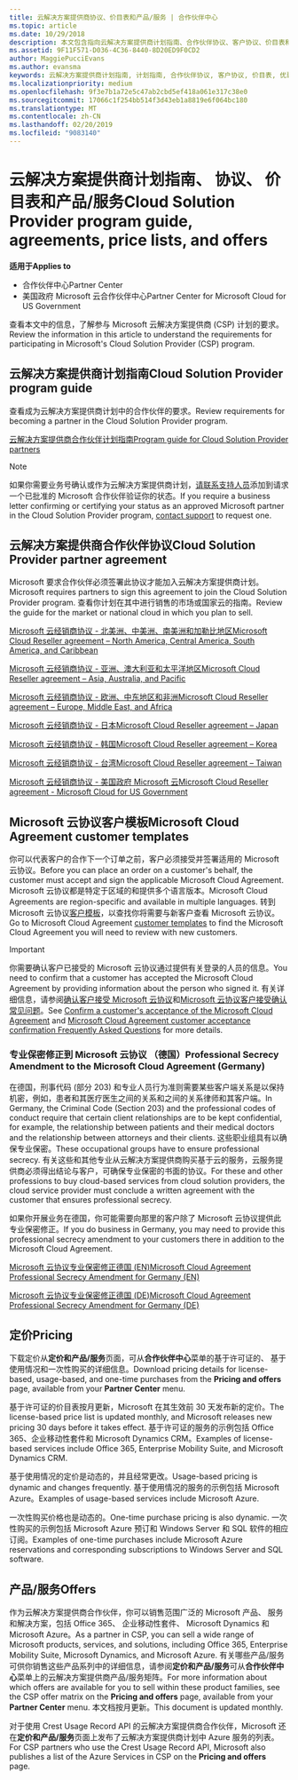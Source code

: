 ```yaml
---
title: 云解决方案提供商协议、价目表和产品/服务 | 合作伙伴中心
ms.topic: article
ms.date: 10/29/2018
description: 本文包含指向云解决方案提供商计划指南、合作伙伴协议、客户协议、价目表和产品/服务的链接。
ms.assetid: 9F11F571-D036-4C36-8440-8D20ED9F0CD2
author: MaggiePucciEvans
ms.author: evansma
keywords: 云解决方案提供商计划指南, 计划指南, 合作伙伴协议, 客户协议, 价目表, 优惠
ms.localizationpriority: medium
ms.openlocfilehash: 9f3e7b1a72e5c47ab2cbd5ef418a061e317c38e0
ms.sourcegitcommit: 17066c1f254bb514f3d43eb1a8819e6f064bc180
ms.translationtype: MT
ms.contentlocale: zh-CN
ms.lasthandoff: 02/20/2019
ms.locfileid: "9083140"
---
```

# <a name="cloud-solution-provider-program-guide-agreements-price-lists-and-offers"></a><span data-ttu-id="3b754-104">云解决方案提供商计划指南、 协议、 价目表和产品/服务</span><span class="sxs-lookup"><span data-stu-id="3b754-104">Cloud Solution Provider program guide, agreements, price lists, and offers</span></span>

**<span data-ttu-id="3b754-105">适用于</span><span class="sxs-lookup"><span data-stu-id="3b754-105">Applies to</span></span>**

-  <span data-ttu-id="3b754-106">合作伙伴中心</span><span class="sxs-lookup"><span data-stu-id="3b754-106">Partner Center</span></span>
-  <span data-ttu-id="3b754-107">美国政府 Microsoft 云合作伙伴中心</span><span class="sxs-lookup"><span data-stu-id="3b754-107">Partner Center for Microsoft Cloud for US Government</span></span>


<span data-ttu-id="3b754-108">查看本文中的信息，了解参与 Microsoft 云解决方案提供商 (CSP) 计划的要求。</span><span class="sxs-lookup"><span data-stu-id="3b754-108">Review the information in this article to understand the requirements for participating in Microsoft's Cloud Solution Provider (CSP) program.</span></span> 

## <a name="cloud-solution-provider-program-guide"></a><span data-ttu-id="3b754-109">云解决方案提供商计划指南</span><span class="sxs-lookup"><span data-stu-id="3b754-109">Cloud Solution Provider program guide</span></span>

<span data-ttu-id="3b754-110">查看成为云解决方案提供商计划中的合作伙伴的要求。</span><span class="sxs-lookup"><span data-stu-id="3b754-110">Review requirements for becoming a partner in the Cloud Solution Provider program.</span></span>

[<span data-ttu-id="3b754-111">云解决方案提供商合作伙伴计划指南</span><span class="sxs-lookup"><span data-stu-id="3b754-111">Program guide for Cloud Solution Provider partners</span></span>](http://go.microsoft.com/fwlink/p/?LinkId=617100)

>[!Note]
><span data-ttu-id="3b754-112">如果你需要业务号确认或作为云解决方案提供商计划，[请联系支持人员](https://partner.microsoft.com/pcv/servicerequests/create)添加到请求一个已批准的 Microsoft 合作伙伴验证你的状态。</span><span class="sxs-lookup"><span data-stu-id="3b754-112">If you require a business letter confirming or certifying your status as an approved Microsoft partner in the Cloud Solution Provider program, [contact support](https://partner.microsoft.com/pcv/servicerequests/create) to request one.</span></span>

## <a name="cloud-solution-provider-partner-agreement"></a><span data-ttu-id="3b754-113">云解决方案提供商合作伙伴协议</span><span class="sxs-lookup"><span data-stu-id="3b754-113">Cloud Solution Provider partner agreement</span></span>

<span data-ttu-id="3b754-114">Microsoft 要求合作伙伴必须签署此协议才能加入云解决方案提供商计划。</span><span class="sxs-lookup"><span data-stu-id="3b754-114">Microsoft requires partners to sign this agreement to join the Cloud Solution Provider program.</span></span> <span data-ttu-id="3b754-115">查看你计划在其中进行销售的市场或国家云的指南。</span><span class="sxs-lookup"><span data-stu-id="3b754-115">Review the guide for the market or national cloud in which you plan to sell.</span></span>

[<span data-ttu-id="3b754-116">Microsoft 云经销商协议 - 北美洲、中美洲、南美洲和加勒比地区</span><span class="sxs-lookup"><span data-stu-id="3b754-116">Microsoft Cloud Reseller agreement – North America, Central America, South America, and Caribbean</span></span>](http://download.microsoft.com/download/2/C/8/2C8CAC17-FCE7-4F51-9556-4D77C7022DF5/MCRA2018_AOC_ENG_Sep2018_CR.pdf)

[<span data-ttu-id="3b754-117">Microsoft 云经销商协议 - 亚洲、澳大利亚和太平洋地区</span><span class="sxs-lookup"><span data-stu-id="3b754-117">Microsoft Cloud Reseller agreement – Asia, Australia, and Pacific</span></span>](http://download.microsoft.com/download/2/C/8/2C8CAC17-FCE7-4F51-9556-4D77C7022DF5/MCRA2018_APOC_ENG_Mar2019_CR.pdf)

[<span data-ttu-id="3b754-118">Microsoft 云经销商协议 - 欧洲、中东地区和非洲</span><span class="sxs-lookup"><span data-stu-id="3b754-118">Microsoft Cloud Reseller agreement – Europe, Middle East, and Africa</span></span>](http://download.microsoft.com/download/2/C/8/2C8CAC17-FCE7-4F51-9556-4D77C7022DF5/MCRA2018_EOC_ENG_Sep2018_CR.pdf)

[<span data-ttu-id="3b754-119">Microsoft 云经销商协议 - 日本</span><span class="sxs-lookup"><span data-stu-id="3b754-119">Microsoft Cloud Reseller agreement – Japan</span></span>](http://download.microsoft.com/download/2/C/8/2C8CAC17-FCE7-4F51-9556-4D77C7022DF5/MCRA2018_JPN_ENG_Sep2018_CR.pdf)

[<span data-ttu-id="3b754-120">Microsoft 云经销商协议 - 韩国</span><span class="sxs-lookup"><span data-stu-id="3b754-120">Microsoft Cloud Reseller agreement – Korea</span></span>](http://download.microsoft.com/download/2/C/8/2C8CAC17-FCE7-4F51-9556-4D77C7022DF5/MCRA2018_KOR_ENG_Sep2018_CR.pdf)

[<span data-ttu-id="3b754-121">Microsoft 云经销商协议 - 台湾</span><span class="sxs-lookup"><span data-stu-id="3b754-121">Microsoft Cloud Reseller agreement – Taiwan</span></span>](http://download.microsoft.com/download/2/C/8/2C8CAC17-FCE7-4F51-9556-4D77C7022DF5/MCRA2018_TAI_ENG_Sep2018_CR.pdf)

[<span data-ttu-id="3b754-122">Microsoft 云经销商协议 - 美国政府 Microsoft 云</span><span class="sxs-lookup"><span data-stu-id="3b754-122">Microsoft Cloud Reseller agreement - Microsoft Cloud for US Government</span></span>](http://download.microsoft.com/download/2/C/8/2C8CAC17-FCE7-4F51-9556-4D77C7022DF5/MCRA2018_AOC_USGCC_ENG_Feb2019_CR.pdf)

## <a name="microsoft-cloud-agreement-customer-templates"></a><span data-ttu-id="3b754-123">Microsoft 云协议客户模板</span><span class="sxs-lookup"><span data-stu-id="3b754-123">Microsoft Cloud Agreement customer templates</span></span>

<span data-ttu-id="3b754-124">你可以代表客户的合作下一个订单之前，客户必须接受并签署适用的 Microsoft 云协议。</span><span class="sxs-lookup"><span data-stu-id="3b754-124">Before you can place an order on a customer's behalf, the customer must accept and sign the applicable Microsoft Cloud Agreement.</span></span> <span data-ttu-id="3b754-125">Microsoft 云协议都是特定于区域的和提供多个语言版本。</span><span class="sxs-lookup"><span data-stu-id="3b754-125">Microsoft Cloud Agreements are region-specific and available in multiple languages.</span></span> <span data-ttu-id="3b754-126">转到 Microsoft 云协议[客户模板](agreements.md)，以查找你将需要与新客户查看 Microsoft 云协议。</span><span class="sxs-lookup"><span data-stu-id="3b754-126">Go to Microsoft Cloud Agreement [customer templates](agreements.md) to find the Microsoft Cloud Agreement you will need to review with new customers.</span></span>

>[!IMPORTANT]
><span data-ttu-id="3b754-127">你需要确认客户已接受的 Microsoft 云协议通过提供有关登录的人员的信息。</span><span class="sxs-lookup"><span data-stu-id="3b754-127">You need to confirm that a customer has accepted the Microsoft Cloud Agreement by providing information about the person who signed it.</span></span> <span data-ttu-id="3b754-128">有关详细信息，请参阅[确认客户接受 Microsoft 云协议](confirm-consent.md)和[Microsoft 云协议客户接受确认常见问题](confirm-consent-faq.md)。</span><span class="sxs-lookup"><span data-stu-id="3b754-128">See [Confirm a customer's acceptance of the Microsoft Cloud Agreement](confirm-consent.md) and [Microsoft Cloud Agreement customer acceptance confirmation Frequently Asked Questions](confirm-consent-faq.md) for more details.</span></span>

### <a name="professional-secrecy-amendment-to-the-microsoft-cloud-agreement-germany"></a><span data-ttu-id="3b754-129">专业保密修正到 Microsoft 云协议 （德国）</span><span class="sxs-lookup"><span data-stu-id="3b754-129">Professional Secrecy Amendment to the Microsoft Cloud Agreement (Germany)</span></span>

<span data-ttu-id="3b754-130">在德国，刑事代码 (部分 203) 和专业人员行为准则需要某些客户端关系是以保持机密，例如，患者和其医疗医生之间的关系和之间的关系律师和其客户端。</span><span class="sxs-lookup"><span data-stu-id="3b754-130">In Germany, the Criminal Code (Section 203) and the professional codes of conduct require that certain client relationships are to be kept confidential, for example, the relationship between patients and their medical doctors and the relationship between attorneys and their clients.</span></span> <span data-ttu-id="3b754-131">这些职业组具有以确保专业保密。</span><span class="sxs-lookup"><span data-stu-id="3b754-131">These occupational groups have to ensure professional secrecy.</span></span> <span data-ttu-id="3b754-132">有关这些和其他专业从云解决方案提供商购买基于云的服务，云服务提供商必须得出结论与客户，可确保专业保密的书面的协议。</span><span class="sxs-lookup"><span data-stu-id="3b754-132">For these and other professions to buy cloud-based services from cloud solution providers, the cloud service provider must conclude a written agreement with the customer that ensures professional secrecy.</span></span> 

<span data-ttu-id="3b754-133">如果你开展业务在德国，你可能需要向那里的客户除了 Microsoft 云协议提供此专业保密修正。</span><span class="sxs-lookup"><span data-stu-id="3b754-133">If you do business in Germany, you may need to provide this professional secrecy amendment to your customers there in addition to the Microsoft Cloud Agreement.</span></span>

[<span data-ttu-id="3b754-134">Microsoft 云协议专业保密修正德国 (EN)</span><span class="sxs-lookup"><span data-stu-id="3b754-134">Microsoft Cloud Agreement Professional Secrecy Amendment for Germany (EN)</span></span>](https://go.microsoft.com/fwlink/?linkid=2030827&clcid=0x409)

[<span data-ttu-id="3b754-135">Microsoft 云协议专业保密修正德国 (DE)</span><span class="sxs-lookup"><span data-stu-id="3b754-135">Microsoft Cloud Agreement Professional Secrecy Amendment for Germany (DE)</span></span>](https://go.microsoft.com/fwlink/?linkid=2030827&clcid=0x407)


## <a name="pricing"></a><span data-ttu-id="3b754-136">定价</span><span class="sxs-lookup"><span data-stu-id="3b754-136">Pricing</span></span>


<span data-ttu-id="3b754-137">下载定价从**定价和产品/服务**页面，可从**合作伙伴中心**菜单的基于许可证的、 基于使用情况和一次性购买的详细信息。</span><span class="sxs-lookup"><span data-stu-id="3b754-137">Download pricing details for license-based, usage-based, and one-time purchases from the **Pricing and offers** page, available from your **Partner Center** menu.</span></span> 

<span data-ttu-id="3b754-138">基于许可证的价目表按月更新，Microsoft 在其生效前 30 天发布新的定价。</span><span class="sxs-lookup"><span data-stu-id="3b754-138">The license-based price list is updated monthly, and Microsoft releases new pricing 30 days before it takes effect.</span></span> <span data-ttu-id="3b754-139">基于许可证的服务的示例包括 Office 365、企业移动性套件和 Microsoft Dynamics CRM。</span><span class="sxs-lookup"><span data-stu-id="3b754-139">Examples of license-based services include Office 365, Enterprise Mobility Suite, and Microsoft Dynamics CRM.</span></span> 

<span data-ttu-id="3b754-140">基于使用情况的定价是动态的，并且经常更改。</span><span class="sxs-lookup"><span data-stu-id="3b754-140">Usage-based pricing is dynamic and changes frequently.</span></span> <span data-ttu-id="3b754-141">基于使用情况的服务的示例包括 Microsoft Azure。</span><span class="sxs-lookup"><span data-stu-id="3b754-141">Examples of usage-based services include Microsoft Azure.</span></span>

<span data-ttu-id="3b754-142">一次性购买价格也是动态的。</span><span class="sxs-lookup"><span data-stu-id="3b754-142">One-time purchase pricing is also dynamic.</span></span> <span data-ttu-id="3b754-143">一次性购买的示例包括 Microsoft Azure 预订和 Windows Server 和 SQL 软件的相应订阅。</span><span class="sxs-lookup"><span data-stu-id="3b754-143">Examples of one-time purchases include Microsoft Azure reservations and corresponding subscriptions to Windows Server and SQL software.</span></span> 


## <a name="offers"></a><span data-ttu-id="3b754-144">产品/服务</span><span class="sxs-lookup"><span data-stu-id="3b754-144">Offers</span></span>


<span data-ttu-id="3b754-145">作为云解决方案提供商合作伙伴，你可以销售范围广泛的 Microsoft 产品、 服务和解决方案，包括 Office 365、 企业移动性套件、 Microsoft Dynamics 和 Microsoft Azure。</span><span class="sxs-lookup"><span data-stu-id="3b754-145">As a partner in CSP, you can sell a wide range of Microsoft products, services, and solutions, including Office 365, Enterprise Mobility Suite, Microsoft Dynamics, and Microsoft Azure.</span></span> <span data-ttu-id="3b754-146">有关哪些产品/服务可供你销售这些产品系列中的详细信息，请参阅**定价和产品/服务**可从**合作伙伴中心**菜单上的云解决方案提供商产品/服务矩阵。</span><span class="sxs-lookup"><span data-stu-id="3b754-146">For more information about which offers are available for you to sell within these product families, see the CSP offer matrix on the **Pricing and offers** page, available from your **Partner Center** menu.</span></span> <span data-ttu-id="3b754-147">本文档按月更新。</span><span class="sxs-lookup"><span data-stu-id="3b754-147">This document is updated monthly.</span></span>

<span data-ttu-id="3b754-148">对于使用 Crest Usage Record API 的云解决方案提供商合作伙伴，Microsoft 还在**定价和产品/服务**页面上发布了云解决方案提供商计划中 Azure 服务的列表。</span><span class="sxs-lookup"><span data-stu-id="3b754-148">For CSP partners who use the Crest Usage Record API, Microsoft also publishes a list of the Azure Services in CSP on the **Pricing and offers** page.</span></span>


